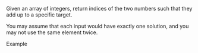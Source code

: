 Given an array of integers, return indices of the two numbers such that they add up to a specific target.

You may assume that each input would have exactly one solution, and you may not use the same element twice.

Example